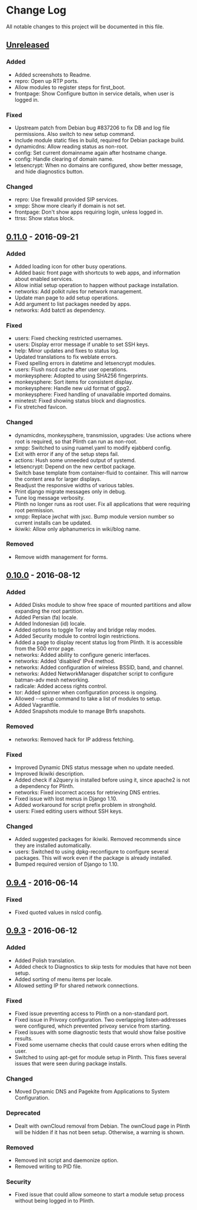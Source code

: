 # Change Log
All notable changes to this project will be documented in this file.

## [Unreleased]
### Added
- Added screenshots to Readme.
- repro: Open up RTP ports.
- Allow modules to register steps for first_boot.
- frontpage: Show Configure button in service details, when user is logged in.

### Fixed
- Upstream patch from Debian bug #837206 to fix DB and log file
  permissions. Also switch to new setup command.
- Include module static files in build, required for Debian package build.
- dynamicdns: Allow reading status as non-root.
- config: Set current domainname again after hostname change.
- config: Handle clearing of domain name.
- letsencrypt: When no domains are configured, show better message,
  and hide diagnostics button.

### Changed
- repro: Use firewalld provided SIP services.
- xmpp: Show more clearly if domain is not set.
- frontpage: Don't show apps requiring login, unless logged in.
- ttrss: Show status block.

## [0.11.0] - 2016-09-21
### Added
- Added loading icon for other busy operations.
- Added basic front page with shortcuts to web apps, and information
  about enabled services.
- Allow initial setup operation to happen without package
  installation.
- networks: Add polkit rules for network management.
- Update man page to add setup operations.
- Add argument to list packages needed by apps.
- networks: Add batctl as dependency.

### Fixed
- users: Fixed checking restricted usernames.
- users: Display error message if unable to set SSH keys.
- help: Minor updates and fixes to status log.
- Updated translations to fix weblate errors.
- Fixed spelling errors in datetime and letsencrypt modules.
- users: Flush nscd cache after user operations.
- monkeysphere: Adopted to using SHA256 fingerprints.
- monkeysphere: Sort items for consistent display.
- monkeysphere: Handle new uid format of gpg2.
- monkeysphere: Fixed handling of unavailable imported domains.
- minetest: Fixed showing status block and diagnostics.
- Fix stretched favicon.

### Changed
- dynamicdns, monkeysphere, transmission, upgrades: Use actions where
  root is required, so that Plinth can run as non-root.
- xmpp: Switched to using ruamel.yaml to modify ejabberd config.
- Exit with error if any of the setup steps fail.
- actions: Hush some unneeded output of systemd.
- letsencrypt: Depend on the new certbot package.
- Switch base template from container-fluid to container. This will
  narrow the content area for larger displays.
- Readjust the responsive widths of various tables.
- Print django migrate messages only in debug.
- Tune log message verbosity.
- Plinth no longer runs as root user.  Fix all applications that were
  requiring root permission.
- xmpp: Replace jwchat with jsxc. Bump module version number so
  current installs can be updated.
- ikiwiki: Allow only alphanumerics in wiki/blog name.

### Removed
- Remove width management for forms.

## [0.10.0] - 2016-08-12
### Added
- Added Disks module to show free space of mounted partitions and
  allow expanding the root partition.
- Added Persian (fa) locale.
- Added Indonesian (id) locale.
- Added options to toggle Tor relay and bridge relay modes.
- Added Security module to control login restrictions.
- Added a page to display recent status log from Plinth. It is
  accessible from the 500 error page.
- networks: Added ability to configure generic interfaces.
- networks: Added 'disabled' IPv4 method.
- networks: Added configuration of wireless BSSID, band, and channel.
- networks: Added NetworkManager dispatcher script to configure
  batman-adv mesh networking.
- radicale: Added access rights control.
- tor: Added spinner when configuration process is ongoing.
- Allowed --setup command to take a list of modules to setup.
- Added Vagrantfile.
- Added Snapshots module to manage Btrfs snapshots.

### Removed
- networks: Removed hack for IP address fetching.

### Fixed
- Improved Dynamic DNS status message when no update needed.
- Improved Ikiwiki description.
- Added check if a2query is installed before using it, since apache2
  is not a dependency for Plinth.
- networks: Fixed incorrect access for retrieving DNS entries.
- Fixed issue with lost menus in Django 1.10.
- Added workaround for script prefix problem in stronghold.
- users: Fixed editing users without SSH keys.

### Changed
- Added suggested packages for ikiwiki. Removed recommends since they
  are installed automatically.
- users: Switched to using dpkg-reconfigure to configure several
  packages. This will work even if the package is already installed.
- Bumped required version of Django to 1.10.

## [0.9.4] - 2016-06-14
### Fixed
- Fixed quoted values in nslcd config.

## [0.9.3] - 2016-06-12
### Added
- Added Polish translation.
- Added check to Diagnostics to skip tests for modules that have not
  been setup.
- Added sorting of menu items per locale.
- Allowed setting IP for shared network connections.

### Fixed
- Fixed issue preventing access to Plinth on a non-standard port.
- Fixed issue in Privoxy configuration. Two overlapping
  listen-addresses were configured, which prevented privoxy service
  from starting.
- Fixed issues with some diagnostic tests that would show false
  positive results.
- Fixed some username checks that could cause errors when editing the
  user.
- Switched to using apt-get for module setup in Plinth. This fixes
  several issues that were seen during package installs.

### Changed
- Moved Dynamic DNS and Pagekite from Applications to System
  Configuration.

### Deprecated
- Dealt with ownCloud removal from Debian. The ownCloud page in Plinth
  will be hidden if it has not been setup. Otherwise, a warning is
  shown.

### Removed
- Removed init script and daemonize option.
- Removed writing to PID file.

### Security
- Fixed issue that could allow someone to start a module setup process
  without being logged in to Plinth.

[Unreleased]: https://github.com/freedombox/Plinth/compare/v0.11.0...HEAD
[0.11.0]: https://github.com/freedombox/Plinth/compare/v0.10.0...v0.11.0
[0.10.0]: https://github.com/freedombox/Plinth/compare/v0.9.4...v0.10.0
[0.9.4]: https://github.com/freedombox/Plinth/compare/v0.9.3...v0.9.4
[0.9.3]: https://github.com/freedombox/Plinth/compare/v0.9.2...v0.9.3
